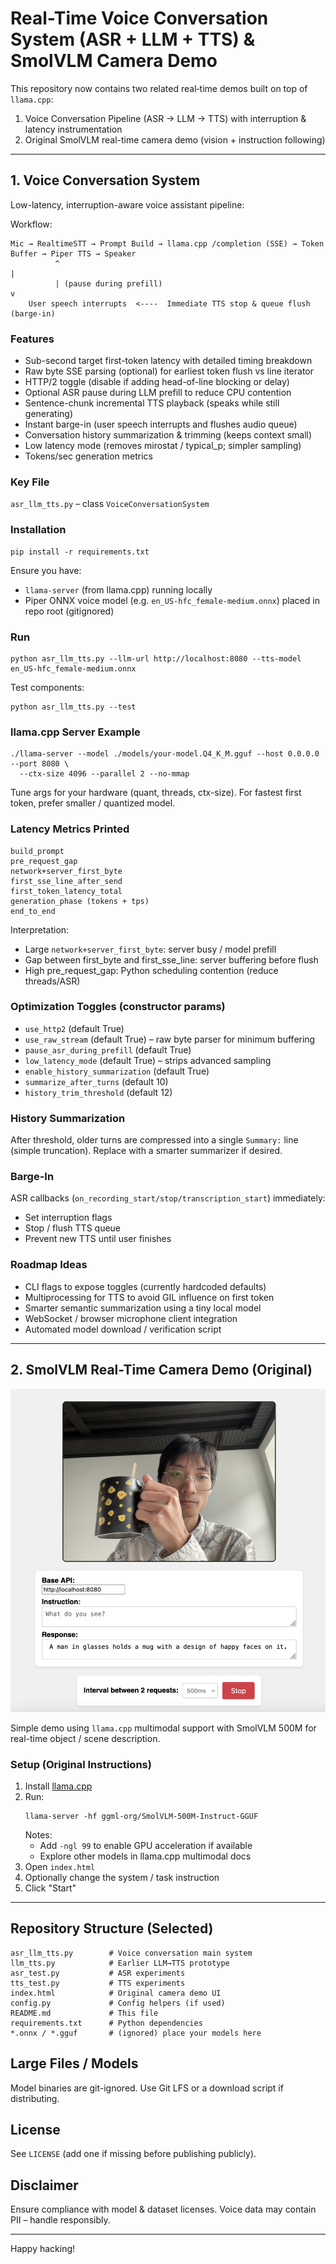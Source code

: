 # Real-Time Voice Conversation System (ASR + LLM + TTS) & SmolVLM Camera Demo

This repository now contains two related real‑time demos built on top of `llama.cpp`:

1. Voice Conversation Pipeline (ASR → LLM → TTS) with interruption & latency instrumentation
2. Original SmolVLM real-time camera demo (vision + instruction following)

---
## 1. Voice Conversation System
Low-latency, interruption-aware voice assistant pipeline:

Workflow:
```
Mic → RealtimeSTT → Prompt Build → llama.cpp /completion (SSE) → Token Buffer → Piper TTS → Speaker
          ^                                                           |
          | (pause during prefill)                                    v
    User speech interrupts  <----  Immediate TTS stop & queue flush (barge-in)
```

### Features
- Sub-second target first-token latency with detailed timing breakdown
- Raw byte SSE parsing (optional) for earliest token flush vs line iterator
- HTTP/2 toggle (disable if adding head-of-line blocking or delay)
- Optional ASR pause during LLM prefill to reduce CPU contention
- Sentence-chunk incremental TTS playback (speaks while still generating)
- Instant barge-in (user speech interrupts and flushes audio queue)
- Conversation history summarization & trimming (keeps context small)
- Low latency mode (removes mirostat / typical_p; simpler sampling)
- Tokens/sec generation metrics

### Key File
`asr_llm_tts.py` – class `VoiceConversationSystem`

### Installation
```
pip install -r requirements.txt
```
Ensure you have:
- `llama-server` (from llama.cpp) running locally
- Piper ONNX voice model (e.g. `en_US-hfc_female-medium.onnx`) placed in repo root (gitignored)

### Run
```
python asr_llm_tts.py --llm-url http://localhost:8080 --tts-model en_US-hfc_female-medium.onnx
```
Test components:
```
python asr_llm_tts.py --test
```

### llama.cpp Server Example
```
./llama-server --model ./models/your-model.Q4_K_M.gguf --host 0.0.0.0 --port 8080 \
  --ctx-size 4096 --parallel 2 --no-mmap
```
Tune args for your hardware (quant, threads, ctx-size). For fastest first token, prefer smaller / quantized model.

### Latency Metrics Printed
```
build_prompt
pre_request_gap
network+server_first_byte
first_sse_line_after_send
first_token_latency_total
generation_phase (tokens + tps)
end_to_end
```
Interpretation:
- Large `network+server_first_byte`: server busy / model prefill
- Gap between first_byte and first_sse_line: server buffering before flush
- High pre_request_gap: Python scheduling contention (reduce threads/ASR)

### Optimization Toggles (constructor params)
- `use_http2` (default True)
- `use_raw_stream` (default True) – raw byte parser for minimum buffering
- `pause_asr_during_prefill` (default True)
- `low_latency_mode` (default True) – strips advanced sampling
- `enable_history_summarization` (default True)
- `summarize_after_turns` (default 10)
- `history_trim_threshold` (default 12)

### History Summarization
After threshold, older turns are compressed into a single `Summary:` line (simple truncation). Replace with a smarter summarizer if desired.

### Barge-In
ASR callbacks (`on_recording_start/stop/transcription_start`) immediately:
- Set interruption flags
- Stop / flush TTS queue
- Prevent new TTS until user finishes

### Roadmap Ideas
- CLI flags to expose toggles (currently hardcoded defaults)
- Multiprocessing for TTS to avoid GIL influence on first token
- Smarter semantic summarization using a tiny local model
- WebSocket / browser microphone client integration
- Automated model download / verification script

---
## 2. SmolVLM Real-Time Camera Demo (Original)

![demo](./demo.png)

Simple demo using `llama.cpp` multimodal support with SmolVLM 500M for real-time object / scene description.

### Setup (Original Instructions)
1. Install [llama.cpp](https://github.com/ggml-org/llama.cpp)
2. Run:
   ```
   llama-server -hf ggml-org/SmolVLM-500M-Instruct-GGUF
   ```
   Notes:
   - Add `-ngl 99` to enable GPU acceleration if available
   - Explore other models in llama.cpp multimodal docs
3. Open `index.html`
4. Optionally change the system / task instruction
5. Click "Start"

---
## Repository Structure (Selected)
```
asr_llm_tts.py        # Voice conversation main system
llm_tts.py            # Earlier LLM→TTS prototype
asr_test.py           # ASR experiments
tts_test.py           # TTS experiments
index.html            # Original camera demo UI
config.py             # Config helpers (if used)
README.md             # This file
requirements.txt      # Python dependencies
*.onnx / *.gguf       # (ignored) place your models here
```

## Large Files / Models
Model binaries are git-ignored. Use Git LFS or a download script if distributing.

## License
See `LICENSE` (add one if missing before publishing publicly).

## Disclaimer
Ensure compliance with model & dataset licenses. Voice data may contain PII – handle responsibly.

---
Happy hacking!

